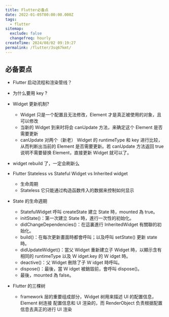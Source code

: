 ```yaml
---
title: Flutter必备点
date: 2022-01-05T00:00:00.000Z
tags:
  - flutter
sitemap:
  exclude: false
  changefreq: hourly
createTime: 2024/08/02 09:19:27
permalink: /flutter/3sq67kmt/
---
```


## 必备要点

- Flutter 启动流程和渲染管线？
- 为什么要用 key ?
- Widget 更新机制?
  - Widget 只是一个配置且无法修改，Element 才是真正被使用的对象，且可以修改
  - 当新的 Widget 到来时将会 canUpdate 方法，来确定这个 Element 是否需要更新
  - canUpdate 对两个（新老） Widget 的 runtimeType 和 key 进行比较，从而判断出当前的 Element 是否需要更新。若 canUpdate 方法返回 true 说明不需要替换 Element，直接更新 Widget 就可以了。
- widget rebuild 了，一定会刷新么

- Flutter Stateless vs Stateful Widget vs Inherited widget
  - 生命周期
  - Stateless 它只能通过构造函数传入的数据来控制如何显示
- State 的生命週期

  - StatefulWidget 呼叫 createState 建立 State 時，mounted 為 true。
  - initState()：第一次建立 State 時，進行一次性的初始化。
  - didChangeDependencies()：在這裏進行 InheritedWidget 有關聯的初始化。
  - build()：在每次更新畫面時都會呼叫；以及呼叫 setState() 更新 state 時。
  - didUpdateWidget()：當父 Widget 重新建立子 Widget 時，以顯示含有相同的 runtimeType 以及 Ｗ idget.key 的 Ｗ idget 時。
  - deactive()：父 Widget 刪除了子 Ｗ idget 時呼叫。
  - dispose()：最後，當 Ｗ idget 被銷毀前，會呼叫 dispose()。
  - 最後，mounted 為 false。

- Flutter 的三棵树
  - framework 层的重要组成部分，Widget 树用来描述 UI 的配置信息，Element 树连接 配置信息和 UI 渲染的，而 RenderObject 负责根据配置信息去真正的进行 UI 渲染
